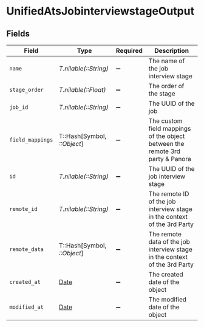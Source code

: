 # UnifiedAtsJobinterviewstageOutput


## Fields

| Field                                                                         | Type                                                                          | Required                                                                      | Description                                                                   |
| ----------------------------------------------------------------------------- | ----------------------------------------------------------------------------- | ----------------------------------------------------------------------------- | ----------------------------------------------------------------------------- |
| `name`                                                                        | *T.nilable(::String)*                                                         | :heavy_minus_sign:                                                            | The name of the job interview stage                                           |
| `stage_order`                                                                 | *T.nilable(::Float)*                                                          | :heavy_minus_sign:                                                            | The order of the stage                                                        |
| `job_id`                                                                      | *T.nilable(::String)*                                                         | :heavy_minus_sign:                                                            | The UUID of the job                                                           |
| `field_mappings`                                                              | T::Hash[Symbol, *::Object*]                                                   | :heavy_minus_sign:                                                            | The custom field mappings of the object between the remote 3rd party & Panora |
| `id`                                                                          | *T.nilable(::String)*                                                         | :heavy_minus_sign:                                                            | The UUID of the job interview stage                                           |
| `remote_id`                                                                   | *T.nilable(::String)*                                                         | :heavy_minus_sign:                                                            | The remote ID of the job interview stage in the context of the 3rd Party      |
| `remote_data`                                                                 | T::Hash[Symbol, *::Object*]                                                   | :heavy_minus_sign:                                                            | The remote data of the job interview stage in the context of the 3rd Party    |
| `created_at`                                                                  | [Date](https://ruby-doc.org/stdlib-2.6.1/libdoc/date/rdoc/Date.html)          | :heavy_minus_sign:                                                            | The created date of the object                                                |
| `modified_at`                                                                 | [Date](https://ruby-doc.org/stdlib-2.6.1/libdoc/date/rdoc/Date.html)          | :heavy_minus_sign:                                                            | The modified date of the object                                               |